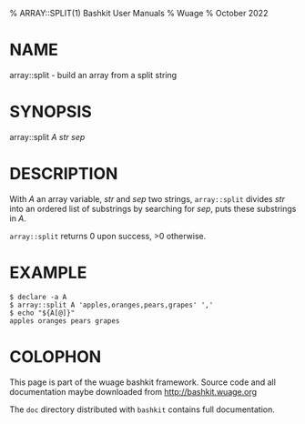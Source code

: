 % ARRAY::SPLIT(1) Bashkit User Manuals
% Wuage
% October 2022

# NAME

array::split - build an array from a split string

# SYNOPSIS

array::split *A* *str* *sep*

# DESCRIPTION

With *A* an array variable, *str* and *sep* two strings, `array::split` divides *str*
into an ordered list of substrings by searching for *sep*, puts these substrings in
*A*.

`array::split` returns 0 upon success, >0 otherwise.

# EXAMPLE

    $ declare -a A
    $ array::split A 'apples,oranges,pears,grapes' ','
    $ echo "${A[@]}"
    apples oranges pears grapes

# COLOPHON
This page is part of the wuage bashkit framework. Source code and all
documentation maybe downloaded from <http://bashkit.wuage.org>

The `doc` directory distributed with `bashkit` contains full documentation.
